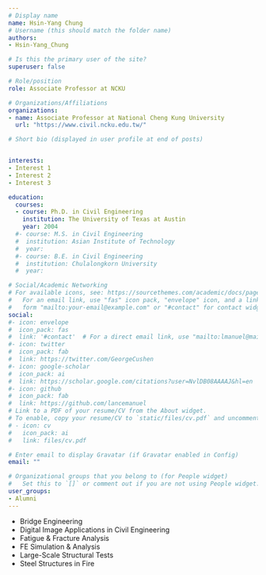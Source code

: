 ```yaml
---
# Display name
name: Hsin-Yang Chung
# Username (this should match the folder name)
authors:
- Hsin-Yang_Chung

# Is this the primary user of the site?
superuser: false

# Role/position
role: Associate Professor at NCKU

# Organizations/Affiliations
organizations:
- name: Associate Professor at National Cheng Kung University
  url: "https://www.civil.ncku.edu.tw/"

# Short bio (displayed in user profile at end of posts)


interests:
- Interest 1
- Interest 2
- Interest 3

education:
  courses:
  - course: Ph.D. in Civil Engineering
    institution: The University of Texas at Austin
    year: 2004
  #- course: M.S. in Civil Engineering
  #  institution: Asian Institute of Technology
  #  year: 
  #- course: B.E. in Civil Engineering
  #  institution: Chulalongkorn University
  #  year: 

# Social/Academic Networking
# For available icons, see: https://sourcethemes.com/academic/docs/page-builder/#icons
#   For an email link, use "fas" icon pack, "envelope" icon, and a link in the
#   form "mailto:your-email@example.com" or "#contact" for contact widget.
social:
#- icon: envelope
#  icon_pack: fas
#  link: '#contact'  # For a direct email link, use "mailto:lmanuel@mail.utexas.edu".
#- icon: twitter
#  icon_pack: fab
#  link: https://twitter.com/GeorgeCushen
#- icon: google-scholar
#  icon_pack: ai
#  link: https://scholar.google.com/citations?user=NvlDB08AAAAJ&hl=en
#- icon: github
#  icon_pack: fab
#  link: https://github.com/lancemanuel
# Link to a PDF of your resume/CV from the About widget.
# To enable, copy your resume/CV to `static/files/cv.pdf` and uncomment the lines below.
# - icon: cv
#   icon_pack: ai
#   link: files/cv.pdf

# Enter email to display Gravatar (if Gravatar enabled in Config)
email: ""

# Organizational groups that you belong to (for People widget)
#   Set this to `[]` or comment out if you are not using People widget.
user_groups:
- Alumni
---
```

- Bridge Engineering  
- Digital Image Applications in Civil Engineering  
- Fatigue & Fracture Analysis  
- FE Simulation & Analysis  
- Large-Scale Structural Tests  
- Steel Structures in Fire